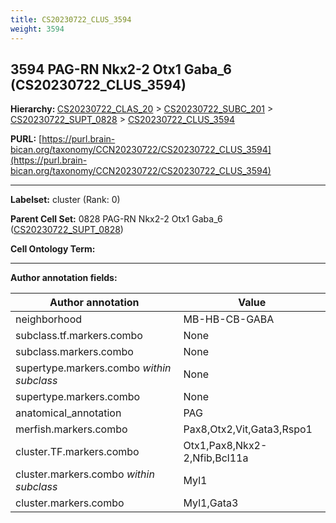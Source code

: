 ```yaml
---
title: CS20230722_CLUS_3594
weight: 3594
---
```

## 3594 PAG-RN Nkx2-2 Otx1 Gaba_6 (CS20230722_CLUS_3594)
<b>Hierarchy: </b>
[CS20230722_CLAS_20](../CS20230722_CLAS_20) >
[CS20230722_SUBC_201](../CS20230722_SUBC_201) >
[CS20230722_SUPT_0828](../CS20230722_SUPT_0828) >
[CS20230722_CLUS_3594](../CS20230722_CLUS_3594)

**PURL:** [https://purl.brain-bican.org/taxonomy/CCN20230722/CS20230722_CLUS_3594](https://purl.brain-bican.org/taxonomy/CCN20230722/CS20230722_CLUS_3594)

---


**Labelset:** cluster (Rank: 0)

**Parent Cell Set:** 0828 PAG-RN Nkx2-2 Otx1 Gaba_6 ([CS20230722_SUPT_0828](../CS20230722_SUPT_0828))



**Cell Ontology Term:** 

[MARKER GENES.]: #


---

[TRANSFERRED ANNOTATIONS.]: #


[AUTHOR ANNOTATION FIELDS.]: #


**Author annotation fields:**

| Author annotation | Value |
|-------------------|-------|
|neighborhood|MB-HB-CB-GABA|
|subclass.tf.markers.combo|None|
|subclass.markers.combo|None|
|supertype.markers.combo _within subclass_|None|
|supertype.markers.combo|None|
|anatomical_annotation|PAG|
|merfish.markers.combo|Pax8,Otx2,Vit,Gata3,Rspo1|
|cluster.TF.markers.combo|Otx1,Pax8,Nkx2-2,Nfib,Bcl11a|
|cluster.markers.combo _within subclass_|Myl1|
|cluster.markers.combo|Myl1,Gata3|
